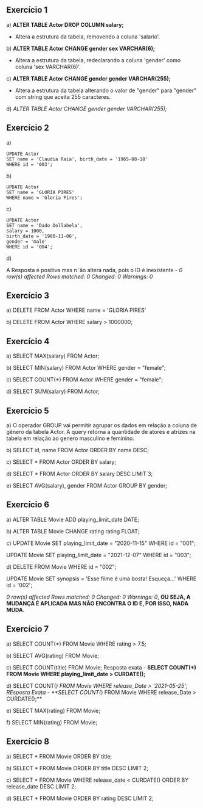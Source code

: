 ## Exercício 1

a)
**ALTER TABLE Actor DROP COLUMN salary;** 

- Altera a estrutura da tabela, removendo a coluna 'salario'.

b) 
**ALTER TABLE Actor CHANGE gender sex VARCHAR(6);**

- Altera a estrutura da tabela, redeclarando a coluna 'gender' como coluna 'sex VARCHAR(6)'.

c) 
**ALTER TABLE Actor CHANGE gender gender VARCHAR(255);**

- Altera a estrutura da tabela alterando o valor de "gender" para "gender" com string que aceita 255 caracteres.

d) *ALTER TABLE Actor CHANGE gender gender VARCHAR(255);*

## Exercício 2

a)

    UPDATE Actor
    SET name = 'Claudia Raia', birth_date = '1965-08-18'
    WHERE id = '003';

b) 

    UPDATE Actor
    SET name = 'GLORIA PIRES'
    WHERE name = 'Gloria Pires';

c)

    UPDATE Actor
    SET name = 'Dado Dollabela', 
    salary = 1000, 
    birth_date = '1980-11-06', 
    gender = 'male'
    WHERE id = '004';

d)

A Resposta é positiva mas n˜ão altera nada, pois o ID é inexistente - *0 row(s) affected Rows matched: 0  Changed: 0  Warnings: 0*

## Exercício 3

a)
DELETE FROM Actor WHERE name = 'GLORIA PIRES'

b)
DELETE FROM Actor WHERE salary > 1000000;

## Exercício 4

a)
SELECT MAX(salary)
FROM Actor;

b)
SELECT MIN(salary)
FROM Actor WHERE gender = "female";

c)
SELECT COUNT(*) FROM Actor WHERE gender = "female";

d)
SELECT SUM(salary) FROM Actor;

## Exercício 5

a) 
O operador GROUP vai permitir agrupar os dados em relação a  coluna de gênero da tabela Actor. A query retorna a quantidade de atores e atrizes na tabela em relação ao genero masculino e feminino.

b)
SELECT id, name FROM Actor
ORDER BY name DESC;

c)
SELECT * FROM Actor
ORDER BY salary;

d)
SELECT * FROM Actor
ORDER BY salary DESC
LIMIT 3;

e)
SELECT AVG(salary), gender FROM Actor
GROUP BY gender;

## Exercício 6

a)
ALTER TABLE Movie
ADD playing_limit_date DATE;

b)
ALTER TABLE Movie
CHANGE rating rating FLOAT;

c)
UPDATE Movie
SET playing_limit_date = "2020-11-15"
WHERE id = "001";

UPDATE Movie
SET playing_limit_date = "2021-12-07"
WHERE id = "003";

d)
DELETE FROM Movie WHERE id = "002";

UPDATE Movie
SET synopsis = 'Esse filme é uma bosta! Esqueça...'
WHERE id = '002';

*0 row(s) affected Rows matched: 0  Changed: 0  Warnings: 0*, **OU SEJA, A MUDANÇA É APLICADA MAS NÃO ENCONTRA O ID E, POR ISSO, NADA MUDA.**

## Exercício 7

a)
SELECT COUNT(*) FROM Movie WHERE rating > 7.5;

b)
SELECT AVG(rating) FROM Movie;

c)
SELECT COUNT(title) FROM Movie;
Resposta exata - **SELECT COUNT(*) FROM Movie WHERE playing_limit_date > CURDATE();**

d)
SELECT COUNT(*) FROM Movie WHERE release_Date > '2021-05-25';
REsposta Exata - **SELECT COUNT(*) FROM Movie WHERE release_Date > CURDATE();**

e)
SELECT MAX(rating)
FROM Movie;

f)
SELECT MIN(rating)
FROM Movie;

## Exercício 8

a)
SELECT * FROM Movie
ORDER BY title;

b)
SELECT * FROM Movie
ORDER BY title DESC
LIMIT 2;

c)
SELECT * FROM Movie 
WHERE release_date < CURDATE() 
ORDER BY release_date DESC 
LIMIT 2;

d)
SELECT * FROM Movie 
ORDER BY rating DESC 
LIMIT 2;